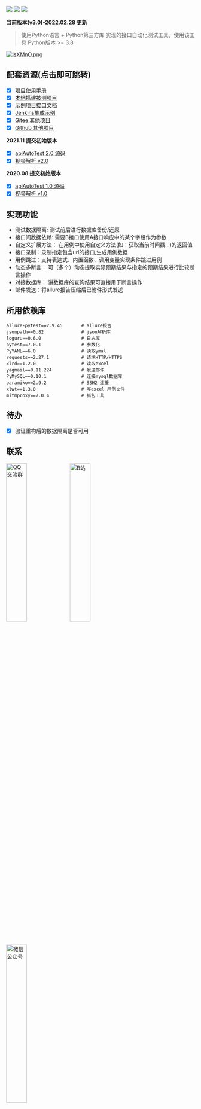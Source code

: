 ![](https://img.shields.io/github/license/zy7y/apiAutoTest)
![](https://img.shields.io/github/stars/zy7y/apiAutoTest)
![](https://img.shields.io/github/forks/zy7y/apiAutoTest)

**当前版本(v3.0)-2022.02.28 更新**
> 使用Python语言 + Python第三方库 实现的接口自动化测试工具，使用该工具 Python版本 >= 3.8

[![IsXMnO.png](https://z3.ax1x.com/2021/11/13/IsXMnO.png)](https://imgtu.com/i/IsXMnO)

## 配套资源(点击即可跳转)
- [x] [项目使用手册](https://zy7y.github.io/apiAutoTest/)
- [x] [本地搭建被测项目](https://www.bilibili.com/video/BV153411j7su/)
- [x] [示例项目接口文档](https://gitee.com/zy7y/apiAutoTest/tree/v1.0/%E9%A1%B9%E7%9B%AE%E5%AE%9E%E6%88%98%E6%8E%A5%E5%8F%A3%E6%96%87%E6%A1%A3.md)
- [x] [Jenkins集成示例](https://www.cnblogs.com/zy7y/p/13448102.html)
- [x] [Gitee 其他项目](https://gitee.com/zy7y/projects)
- [x] [Github 其他项目](https://github.com/zy7y?tab=repositories)

**2021.11 提交初始版本**
- [x] [apiAutoTest 2.0 源码](https://gitee.com/zy7y/apiAutoTest/tree/v2.0/)
- [x] [视频解析 v2.0](https://www.bilibili.com/video/BV1rr4y1r754)

**2020.08 提交初始版本**
- [x] [apiAutoTest 1.0 源码](https://gitee.com/zy7y/apiAutoTest.git)
- [x] [视频解析 v1.0](https://www.bilibili.com/video/BV1pv411i7zK/)

## 实现功能
- 测试数据隔离: 测试前后进行数据库备份/还原
- 接口间数据依赖: 需要B接口使用A接口响应中的某个字段作为参数
- 自定义扩展方法： 在用例中使用自定义方法(如：获取当前时间戳...)的返回值 
- 接口录制：录制指定包含url的接口,生成用例数据
- 用例跳过：支持表达式、内置函数、调用变量实现条件跳过用例
- 动态多断言： 可（多个）动态提取实际预期结果与指定的预期结果进行比较断言操作
- 对接数据库： 讲数据库的查询结果可直接用于断言操作
- 邮件发送：将allure报告压缩后已附件形式发送

## 所用依赖库
```
allure-pytest==2.9.45		# allure报告
jsonpath==0.82				# json解析库
loguru==0.6.0				# 日志库
pytest==7.0.1				# 参数化
PyYAML==6.0				    # 读取ymal
requests==2.27.1			# 请求HTTP/HTTPS
xlrd==1.2.0					# 读取excel
yagmail==0.11.224			# 发送邮件
PyMySQL==0.10.1				# 连接mysql数据库
paramiko==2.9.2				# SSH2 连接
xlwt==1.3.0                 # 写excel 用例文件
mitmproxy==7.0.4            # 抓包工具
```
## 待办
- [x] 验证重构后的数据隔离是否可用

## 联系
<img src=https://gitee.com/zy7y/blog_images/raw/master/img/qrcode_1645977600630.jpg alt="QQ交流群" width=33% />
<a href=https://space.bilibili.com/438858333 ><img src=https://gitee.com/zy7y/blog_images/raw/master/img/96f4e1746746c95f57a006716985613.jpg width=33% alt="B站"/></a>
<img src=https://gitee.com/zy7y/blog_images/raw/master/img/qrcode_for_gh_1be06e7fa598_430.jpg width=33% alt="微信公众号"/>


